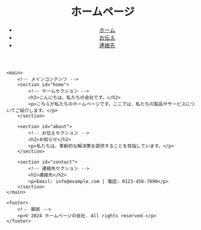 <html lang="ja">
<head>
    <meta charset="UTF-8">
    <title>ホームページ</title>
</head>
<body>
    <header>
        <!-- ヘッダー部分 -->
        <h1>ホームページ</h1>
        <nav>
            <!-- ナビゲーションメニュー -->
            <ul>
                <li><a href="#home">ホーム</a></li>
                <li><a href="#about">お伝え</a></li>
                <li><a href="#contact">連絡先</a></li>
            </ul>
        </nav>
    </header>

    <main>
        <!-- メインコンテンツ -->
        <section id="home">
            <!-- ホームセクション -->
            <h2>こんにちは、私たちの会社です。</h2>
            <p>こちらが私たちのホームページです。ここでは、私たちの製品やサービスについてご紹介します。</p>
        </section>

        <section id="about">
            <!-- お伝えセクション -->
            <h2>お知らせ</h2>
            <p>私たちは、革新的な解決策を提供することを目指しています。</p>
        </section>

        <section id="contact">
            <!-- 連絡先セクション -->
            <h2>連絡先</h2>
            <p>Email: info@example.com | 電話: 0123-456-7890</p>
        </section>
    </main>

    <footer>
        <!-- 脚部 -->
        <p>© 2024 ホームページの会社. All rights reserved.</p>
    </footer>
</body>
</html>
